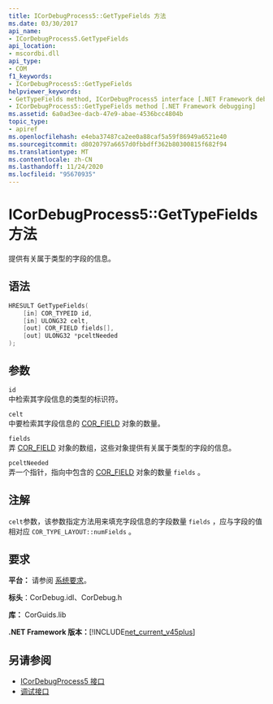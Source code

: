 ```yaml
---
title: ICorDebugProcess5::GetTypeFields 方法
ms.date: 03/30/2017
api_name:
- ICorDebugProcess5.GetTypeFields
api_location:
- mscordbi.dll
api_type:
- COM
f1_keywords:
- ICorDebugProcess5::GetTypeFields
helpviewer_keywords:
- GetTypeFields method, ICorDebugProcess5 interface [.NET Framework debugging]
- ICorDebugProcess5::GetTypeFields method [.NET Framework debugging]
ms.assetid: 6a0ad3ee-dacb-47e9-abae-4536bcc4804b
topic_type:
- apiref
ms.openlocfilehash: e4eba37487ca2ee0a88caf5a59f86949a6521e40
ms.sourcegitcommit: d8020797a6657d0fbbdff362b80300815f682f94
ms.translationtype: MT
ms.contentlocale: zh-CN
ms.lasthandoff: 11/24/2020
ms.locfileid: "95670935"
---
```

# <a name="icordebugprocess5gettypefields-method"></a>ICorDebugProcess5::GetTypeFields 方法

提供有关属于类型的字段的信息。  
  
## <a name="syntax"></a>语法  
  
```cpp  
HRESULT GetTypeFields(  
    [in] COR_TYPEID id,  
    [in] ULONG32 celt,  
    [out] COR_FIELD fields[],
    [out] ULONG32 *pceltNeeded  
);  
```  
  
## <a name="parameters"></a>参数  

 `id`  
 中检索其字段信息的类型的标识符。  
  
 `celt`  
 中要检索其字段信息的 [COR_FIELD](cor-field-structure.md) 对象的数量。  
  
 `fields`  
 弄 [COR_FIELD](cor-field-structure.md) 对象的数组，这些对象提供有关属于类型的字段的信息。  
  
 `pceltNeeded`  
 弄一个指针，指向中包含的 [COR_FIELD](cor-field-structure.md) 对象的数量 `fields` 。  
  
## <a name="remarks"></a>注解  

 `celt`参数，该参数指定方法用来填充字段信息的字段数量 `fields` ，应与字段的值相对应 `COR_TYPE_LAYOUT::numFields` 。  
  
## <a name="requirements"></a>要求  

 **平台：** 请参阅 [系统要求](../../get-started/system-requirements.md)。  
  
 **标头**：CorDebug.idl、CorDebug.h  
  
 **库：** CorGuids.lib  
  
 **.NET Framework 版本：**[!INCLUDE[net_current_v45plus](../../../../includes/net-current-v45plus-md.md)]  
  
## <a name="see-also"></a>另请参阅

- [ICorDebugProcess5 接口](icordebugprocess5-interface.md)
- [调试接口](debugging-interfaces.md)

